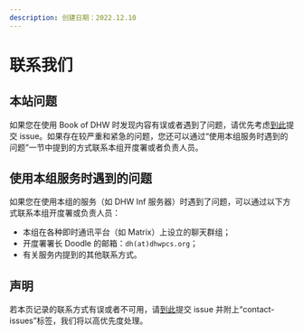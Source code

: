 ```yaml
---
description: 创建日期：2022.12.10
---
```


# 联系我们

## 本站问题
如果您在使用 Book of DHW 时发现内容有误或者遇到了问题，请优先考虑[到此](https://github.com/DHW-PCS/Book-of-DHW/issues/new)提交 issue。如果存在较严重和紧急的问题，您还可以通过“使用本组服务时遇到的问题”一节中提到的方式联系本组开度署或者负责人员。

## 使用本组服务时遇到的问题
如果您在使用本组的服务（如 DHW Inf 服务器）时遇到了问题，可以通过以下方式联系本组开度署或负责人员：
* 本组在各种即时通讯平台（如 Matrix）上设立的聊天群组；
* 开度署署长 Doodle 的邮箱：`dh(at)dhwpcs.org`；
* 有关服务内提到的其他联系方式。

## 声明
若本页记录的联系方式有误或者不可用，请[到此](https://github.com/DHW-PCS/Book-of-DHW/issues/new)提交 issue 并附上“contact-issues”标签，我们将以高优先度处理。